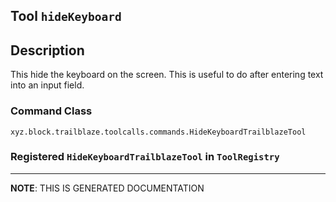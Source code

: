 ## Tool `hideKeyboard`

## Description
This hide the keyboard on the screen. This is useful to do after entering text into an input field.

### Command Class
`xyz.block.trailblaze.toolcalls.commands.HideKeyboardTrailblazeTool`

### Registered `HideKeyboardTrailblazeTool` in `ToolRegistry`


<hr/>

**NOTE**: THIS IS GENERATED DOCUMENTATION
